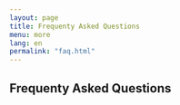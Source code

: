 ```yaml
---
layout: page
title: Frequenty Asked Questions
menu: more
lang: en
permalink: "faq.html"
---
```

## Frequenty Asked Questions

